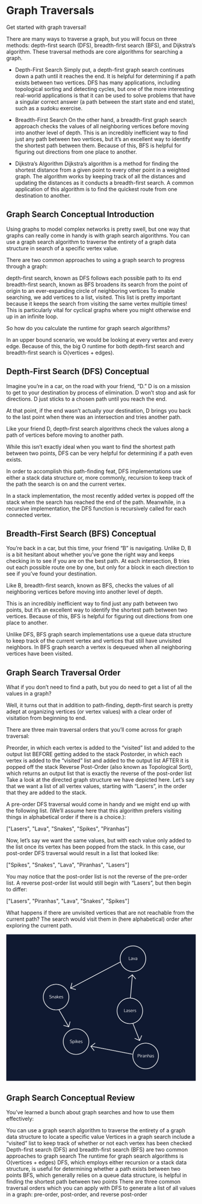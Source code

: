 # Graph Traversals

Get started with graph traversal!

There are many ways to traverse a graph, but you will focus on three methods: depth-first search (DFS), breadth-first search (BFS), and Dijkstra’s algorithm. These traversal methods are core algorithms for searching a graph.

- Depth-First Search
Simply put, a depth-first graph search continues down a path until it reaches the end. It is helpful for determining if a path exists between two vertices. DFS has many applications, including topological sorting and detecting cycles, but one of the more interesting real-world applications is that it can be used to solve problems that have a singular correct answer (a path between the start state and end state), such as a sudoku exercise.

- Breadth-First Search
On the other hand, a breadth-first graph search approach checks the values of all neighboring vertices before moving into another level of depth. This is an incredibly inefficient way to find just any path between two vertices, but it’s an excellent way to identify the shortest path between them. Because of this, BFS is helpful for figuring out directions from one place to another.

- Dijkstra’s Algorithm
Dijkstra’s algorithm is a method for finding the shortest distance from a given point to every other point in a weighted graph. The algorithm works by keeping track of all the distances and updating the distances as it conducts a breadth-first search. A common application of this algorithm is to find the quickest route from one destination to another.

## Graph Search Conceptual Introduction

Using graphs to model complex networks is pretty swell, but one way that graphs can really come in handy is with graph search algorithms. You can use a graph search algorithm to traverse the entirety of a graph data structure in search of a specific vertex value.

There are two common approaches to using a graph search to progress through a graph:

depth-first search, known as DFS follows each possible path to its end
breadth-first search, known as BFS broadens its search from the point of origin to an ever-expanding circle of neighboring vertices
To enable searching, we add vertices to a list, visited. This list is pretty important because it keeps the search from visiting the same vertex multiple times! This is particularly vital for cyclical graphs where you might otherwise end up in an infinite loop.

So how do you calculate the runtime for graph search algorithms?

In an upper bound scenario, we would be looking at every vertex and every edge. Because of this, the big O runtime for both depth-first search and breadth-first search is O(vertices + edges).

## Depth-First Search (DFS) Conceptual

Imagine you’re in a car, on the road with your friend, “D.” D is on a mission to get to your destination by process of elimination. D won’t stop and ask for directions. D just sticks to a chosen path until you reach the end.

At that point, if the end wasn’t actually your destination, D brings you back to the last point when there was an intersection and tries another path.

Like your friend D, depth-first search algorithms check the values along a path of vertices before moving to another path.

While this isn’t exactly ideal when you want to find the shortest path between two points, DFS can be very helpful for determining if a path even exists.

In order to accomplish this path-finding feat, DFS implementations use either a stack data structure or, more commonly, recursion to keep track of the path the search is on and the current vertex.

In a stack implementation, the most recently added vertex is popped off the stack when the search has reached the end of the path. Meanwhile, in a recursive implementation, the DFS function is recursively called for each connected vertex.

## Breadth-First Search (BFS) Conceptual

You’re back in a car, but this time, your friend “B” is navigating. Unlike D, B is a bit hesitant about whether you’ve gone the right way and keeps checking in to see if you are on the best path. At each intersection, B tries out each possible route one by one, but only for a block in each direction to see if you’ve found your destination.

Like B, breadth-first search, known as BFS, checks the values of all neighboring vertices before moving into another level of depth.

This is an incredibly inefficient way to find just any path between two points, but it’s an excellent way to identify the shortest path between two vertices. Because of this, BFS is helpful for figuring out directions from one place to another.

Unlike DFS, BFS graph search implementations use a queue data structure to keep track of the current vertex and vertices that still have unvisited neighbors. In BFS graph search a vertex is dequeued when all neighboring vertices have been visited.

## Graph Search Traversal Order

What if you don’t need to find a path, but you do need to get a list of all the values in a graph?

Well, it turns out that in addition to path-finding, depth-first search is pretty adept at organizing vertices (or vertex values) with a clear order of visitation from beginning to end.

There are three main traversal orders that you’ll come across for graph traversal:

Preorder, in which each vertex is added to the “visited” list and added to the output list BEFORE getting added to the stack
Postorder, in which each vertex is added to the “visited” list and added to the output list AFTER it is popped off the stack
Reverse Post-Order (also known as Topological Sort), which returns an output list that is exactly the reverse of the post-order list
Take a look at the directed graph structure we have depicted here. Let’s say that we want a list of all vertex values, starting with “Lasers”, in the order that they are added to the stack.

A pre-order DFS traversal would come in handy and we might end up with the following list. (We’ll assume here that this algorithm prefers visiting things in alphabetical order if there is a choice.):

["Lasers", "Lava", "Snakes", "Spikes", "Piranhas"]

Now, let’s say we want the same values, but with each value only added to the list once its vertex has been popped from the stack. In this case, our post-order DFS traversal would result in a list that looked like:

["Spikes", "Snakes", "Lava", "Piranhas", "Lasers"]

You may notice that the post-order list is not the reverse of the pre-order list. A reverse post-order list would still begin with “Lasers”, but then begin to differ:

["Lasers", "Piranhas", "Lava", "Snakes", "Spikes"]

What happens if there are unvisited vertices that are not reachable from the current path? The search would visit them in (here alphabetical) order after exploring the current path.

![directedGraph](./directedGraph.svg)

## Graph Search Conceptual Review

You’ve learned a bunch about graph searches and how to use them effectively:

You can use a graph search algorithm to traverse the entirety of a graph data structure to locate a specific value
Vertices in a graph search include a “visited” list to keep track of whether or not each vertex has been checked
Depth-first search (DFS) and breadth-first search (BFS) are two common approaches to graph search
The runtime for graph search algorithms is O(vertices + edges)
DFS, which employs either recursion or a stack data structure, is useful for determining whether a path exists between two points
BFS, which generally relies on a queue data structure, is helpful in finding the shortest path between two points
There are three common traversal orders which you can apply with DFS to generate a list of all values in a graph: pre-order, post-order, and reverse post-order
